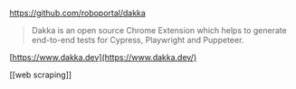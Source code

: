 https://github.com/roboportal/dakka

> Dakka is an open source Chrome Extension which helps to generate end-to-end tests for Cypress, Playwright and Puppeteer.

[https://www.dakka.dev](https://www.dakka.dev/)

[[web scraping]]
